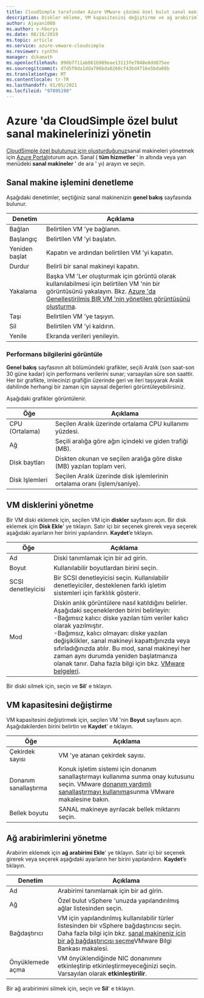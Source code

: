 ```yaml
---
title: CloudSimple tarafından Azure VMware çözümü özel bulut sanal makinelerini Azure 'da yönetin
description: Diskler ekleme, VM kapasitesini değiştirme ve ağ arabirimleri ekleme dahil olmak üzere Azure portal CloudSimple özel bulut VM 'lerinin nasıl yönetileceğini açıklar
author: Ajayan1008
ms.author: v-hborys
ms.date: 08/16/2019
ms.topic: article
ms.service: azure-vmware-cloudsimple
ms.reviewer: cynthn
manager: dikamath
ms.openlocfilehash: 090b7711ab061b989eae13113fe7048e8dd875ee
ms.sourcegitcommit: d7d5f0da1dda786bda0260cf43bd4716e5bda08b
ms.translationtype: MT
ms.contentlocale: tr-TR
ms.lasthandoff: 01/05/2021
ms.locfileid: "97895198"
---
```

# <a name="manage-your-cloudsimple-private-cloud-virtual-machines-in-azure"></a>Azure 'da CloudSimple özel bulut sanal makinelerinizi yönetin

[CloudSimple özel bulutunuz için oluşturduğunuz](azure-create-vm.md)sanal makineleri yönetmek için [Azure Portal](https://portal.azure.com)oturum açın. Sanal ( **tüm hizmetler** ' in altında veya yan menüdeki **sanal makineler** ' de ara ' yı) arayın ve seçin.

## <a name="control-virtual-machine-operation"></a>Sanal makine işlemini denetleme

Aşağıdaki denetimler, seçtiğiniz sanal makinenizin **genel bakış** sayfasında bulunur.

| Denetim | Açıklama |
| ------------ | ------------- |
| Bağlan | Belirtilen VM 'ye bağlanın.  |
| Başlangıç | Belirtilen VM 'yi başlatın.  |
| Yeniden başlat | Kapatın ve ardından belirtilen VM 'yi kapatın.  |
| Durdur | Belirli bir sanal makineyi kapatın.  |
| Yakalama | Başka VM 'Ler oluşturmak için görüntü olarak kullanılabilmesi için belirtilen VM 'nin bir görüntüsünü yakalayın. Bkz. [Azure 'da Genelleştirilmiş BIR VM 'nin yönetilen görüntüsünü oluşturma](../virtual-machines/windows/capture-image-resource.md).   |
| Taşı | Belirtilen VM 'ye taşıyın.  |
| Sil | Belirtilen VM 'yi kaldırın.  |
| Yenile | Ekranda verileri yenileyin.  |

### <a name="view-performance-information"></a>Performans bilgilerini görüntüle

**Genel bakış** sayfasının alt bölümündeki grafikler, seçili Aralık (son saat-son 30 güne kadar) için performans verilerini sunar; varsayılan süre son saattir. Her bir grafikte, imlecinizi grafiğin üzerinde geri ve ileri taşıyarak Aralık dahilinde herhangi bir zaman için sayısal değerleri görüntüleyebilirsiniz.

Aşağıdaki grafikler görüntülenir.

| Öğe | Açıklama |
| ------------ | ------------- |
| CPU (Ortalama) | Seçilen Aralık üzerinde ortalama CPU kullanımı yüzdesi.   |
| Ağ | Seçili aralığa göre ağın içindeki ve giden trafiği (MB).  |
| Disk baytları | Diskten okunan ve seçilen aralığa göre diske (MB) yazılan toplam veri.  |
| Disk Işlemleri | Seçilen Aralık üzerinde disk işlemlerinin ortalama oranı (işlem/saniye). |

## <a name="manage-vm-disks"></a>VM disklerini yönetme

Bir VM diski eklemek için, seçilen VM için **diskler** sayfasını açın. Bir disk eklemek için **Disk Ekle**' ye tıklayın. Satır içi bir seçenek girerek veya seçerek aşağıdaki ayarların her birini yapılandırın. **Kaydet**’e tıklayın.

   | Öğe | Açıklama |
   | ------------ | ------------- |
   | Ad | Diski tanımlamak için bir ad girin.  |
   | Boyut | Kullanılabilir boyutlardan birini seçin.  |
   | SCSI denetleyicisi | Bir SCSI denetleyicisi seçin. Kullanılabilir denetleyiciler, desteklenen farklı işletim sistemleri için farklılık gösterir.  |
   | Mod | Diskin anlık görüntülere nasıl katıldığını belirler. Aşağıdaki seçeneklerden birini belirleyin: <br> -Bağımsız kalıcı: diske yazılan tüm veriler kalıcı olarak yazılmıştır.<br> -Bağımsız, kalıcı olmayan: diske yazılan değişiklikler, sanal makineyi kapattığınızda veya sıfırladığınızda atılır.  Bu mod, sanal makineyi her zaman aynı durumda yeniden başlatmanıza olanak tanır. Daha fazla bilgi için bkz. [VMware belgeleri](https://docs.vmware.com/en/VMware-vSphere/6.5/com.vmware.vsphere.vm_admin.doc/GUID-8B6174E6-36A8-42DA-ACF7-0DA4D8C5B084.html). |

Bir diski silmek için, seçin ve **Sil**' e tıklayın.

## <a name="change-the-capacity-of-the-vm"></a>VM kapasitesini değiştirme

VM kapasitesini değiştirmek için, seçilen VM 'nin **Boyut** sayfasını açın. Aşağıdakilerden birini belirtin ve **Kaydet**' e tıklayın.

| Öğe | Açıklama |
| ------------ | ------------- |
| Çekirdek sayısı | VM 'ye atanan çekirdek sayısı.  |
| Donanım sanallaştırma | Konuk işletim sistemi için donanım sanallaştırmayı kullanıma sunma onay kutusunu seçin. VMware [donanım yardımlı sanallaştırmayı kullanıma](https://docs.vmware.com/en/VMware-vSphere/6.5/com.vmware.vsphere.vm_admin.doc/GUID-2A98801C-68E8-47AF-99ED-00C63E4857F6.html)sunma VMware makalesine bakın. |
| Bellek boyutu | SANAL makineye ayrılacak bellek miktarını seçin.  

## <a name="manage-network-interfaces"></a>Ağ arabirimlerini yönetme

Arabirim eklemek için **ağ arabirimi Ekle**' ye tıklayın. Satır içi bir seçenek girerek veya seçerek aşağıdaki ayarların her birini yapılandırın. **Kaydet**’e tıklayın.

   | Denetim | Açıklama |
   | ------------ | ------------- |
   | Ad | Arabirimi tanımlamak için bir ad girin.  |
   | Ağ | Özel bulut vSphere 'unuzda yapılandırılmış ağlar listesinden seçin.  |
   | Bağdaştırıcı | VM için yapılandırılmış kullanılabilir türler listesinden bir vSphere bağdaştırıcısı seçin. Daha fazla bilgi için bkz. [sanal makineniz için bir ağ bağdaştırıcısı seçme](https://kb.vmware.com/s/article/1001805)VMware Bilgi Bankası makalesi. |
   | Önyüklemede açma | VM önyüklendiğinde NIC donanımını etkinleştirip etkinleştirmeyeceğinizi seçin. Varsayılan olarak **etkinleştirilir**. |

Bir ağ arabirimini silmek için, seçin ve **Sil**' e tıklayın.
